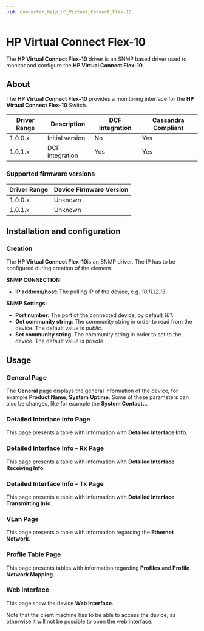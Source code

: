```yaml
---
uid: Connector_help_HP_Virtual_Connect_Flex-10
---
```


# HP Virtual Connect Flex-10

The **HP Virtual Connect Flex-10** driver is an SNMP based driver used to monitor and configure the ****HP Virtual Connect Flex-10****.

## About

The **HP Virtual Connect Flex-10** provides a monitoring interface for the ****HP Virtual Connect Flex-10**** Switch.

| **Driver Range** | **Description** | **DCF Integration** | **Cassandra Compliant** |
|------------------|-----------------|---------------------|-------------------------|
| 1.0.0.x          | Initial version | No                  | Yes                     |
| 1.0.1.x          | DCF integration | Yes                 | Yes                     |

### Supported firmware versions

| **Driver Range** | **Device Firmware Version** |
|------------------|-----------------------------|
| 1.0.0.x          | Unknown                     |
| 1.0.1.x          | Unknown                     |

## Installation and configuration

### Creation

The ****HP Virtual Connect Flex-10****is an SNMP driver. The IP has to be configured during creation of the element.

**SNMP CONNECTION:**

- **IP address/host**: The polling IP of the device, e.g. *10.11.12.13*.

**SNMP Settings:**

- **Port number**: The port of the connected device, by default *161*.
- **Get community string**: The community string in order to read from the device. The default value is *public*.
- **Set community string**: The community string in order to set to the device. The default value is *private*.

## Usage

### General Page

The **General** page displays the general information of the device, for example **Product Name**, **System** **Uptime**. Some of these parameters can also be changes, like for example the **System Contact..**.

### Detailed Interface Info Page

This page presents a table with information with **Detailed Interface Info**.

### Detailed Interface Info - Rx Page

This page presents a table with information with **Detailed Interface Receiving Info**.

### Detailed Interface Info - Tx Page

This page presents a table with information with **Detailed Interface Transmitting Info**.

### VLan Page

This page presents a table with information regarding the **Ethernet Network**.

### Profile Table Page

This page presents tables with information regarding **Profiles** and **Profile Network Mapping**.

### Web Interface

This page show the device **Web Interface**.

Note that the client machine has to be able to access the device, as otherwise it will not be possible to open the web interface.
